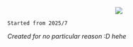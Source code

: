 <p align="center">
  <img src="https://i.postimg.cc/FsjSyw1P/logo.png">
</p>

`Started from 2025/7`

*Created for no particular reason :D hehe*
